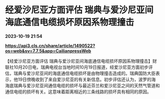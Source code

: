 # 经爱沙尼亚方面评估 瑞典与爱沙尼亚间海底通信电缆损坏原因系物理撞击

**2023-10-19 21:54**

**https://api3.cls.cn/share/article/1490522?os=web&sv=7.7.5&app=CailianpressWeb**

【经爱沙尼亚方面评估 瑞典与爱沙尼亚间海底通信电缆损坏原因系物理撞击】财联社10月20日电，瑞典电视台当地时间10月19日报道，经爱沙尼亚方面初步评估，瑞典与爱沙尼亚间的海底通信电缆损坏是由物理撞击造成的。瑞典国防大臣表示，他19日傍晚收到了来自爱沙尼亚的有关新信息。初步评估还认为，波罗的海海底瑞典与爱沙尼亚间通信电缆的损坏与最近芬兰和爱沙尼亚之间的天然气管道和通信电缆的损坏有关。这意味着距离相近的三条线路的损坏具有相同的原因。